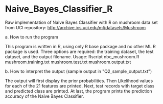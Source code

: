 Naive_Bayes_Classifier_R
========================

Raw implementation of Naive Bayes Classifier with R on mushroom data set from UCI repository: 
http://archive.ics.uci.edu/ml/datasets/Mushroom

a. How to run the program

This program is written in R, using only R base package and no other ML R package is used. 
Three options are required: the training dataset, the test dataset, and the output filename.
Usage: Rscript nbc_mushroom.R mushroom.training.txt mushroom.test.txt mushroom.output.txt

b. How to interpret the output (sample output in "Q2_sample_output.txt")

The output will first display the prior probabilities.
Then Likelihood values for each of the 21 features are printed. 
Next, test records with target class and predicted class are printed. 
At last, the program prints the prediction accuracy of the Naive Bayes Classifier. 
